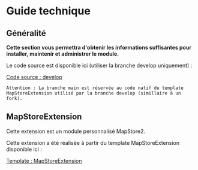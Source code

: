 # Guide technique


## Généralité

**Cette section vous permettra d'obtenir les informations suffisantes pour installer, maintenir et administrer le module.**

Le code source est disponible ici (utiliser la branche develop uniquement) :


[Code source : develop](https://github.com/jdev-org/data2Tab/tree/develop)

`Attention : La branche main est réservée au code natif du template MapStoreExtension utilisé par la branche develop (simillaire à un fork).`

## MapStoreExtension

Cette extension est un module personnalisé MapStore2.


Cette extension a été réalisée à partir du template MapStoreExtension disponible ici :

[Template : MapStoreExtension](https://github.com/geosolutions-it/MapStoreExtension)
